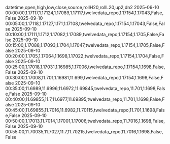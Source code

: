 datetime,open,high,low,close,source,rollH20,rollL20,up2,dn2
2025-09-10 00:00:00,1.17117,1.17124,1.17089,1.17117,twelvedata_repo,1.17154,1.17043,False,False
2025-09-10 00:05:00,1.17118,1.17127,1.171,1.17108,twelvedata_repo,1.17154,1.17043,False,False
2025-09-10 00:10:00,1.17111,1.1712,1.17082,1.17089,twelvedata_repo,1.17154,1.1705,False,False
2025-09-10 00:15:00,1.17088,1.17093,1.1704,1.17047,twelvedata_repo,1.17154,1.1705,False,False
2025-09-10 00:20:00,1.1705,1.17064,1.1698,1.17022,twelvedata_repo,1.17154,1.1704,False,False
2025-09-10 00:25:00,1.17018,1.17031,1.16985,1.17006,twelvedata_repo,1.17154,1.1698,False,False
2025-09-10 00:30:00,1.17008,11.701,1.16981,11.699,twelvedata_repo,1.17154,1.1698,False,False
2025-09-10 00:35:00,11.6989,11.6996,11.6972,11.69845,twelvedata_repo,11.701,1.1698,False,False
2025-09-10 00:40:00,11.69855,11.7,11.6977,11.69895,twelvedata_repo,11.701,1.1698,False,False
2025-09-10 00:45:00,11.69855,11.7016,11.6982,11.70115,twelvedata_repo,11.701,1.1698,False,False
2025-09-10 00:50:00,1.17013,11.7014,1.17001,1.17006,twelvedata_repo,11.7016,1.1698,False,False
2025-09-10 00:55:00,11.70035,11.7027,11.7,11.70215,twelvedata_repo,11.7016,1.1698,False,False
